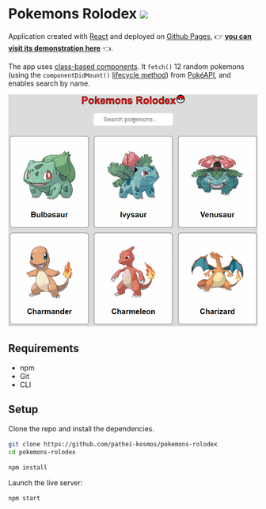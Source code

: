 # Pokemons Rolodex <img src="http://i.imgur.com/wFJgJO8.png" height="36">

Application created with [React](https://reactjs.org/) and deployed on [Github Pages](https://pages.github.com/), :point_right: **[you can visit its demonstration here](https://pathei-kosmos.github.io/pokemons-rolodex/)** :point_left:. 

The app uses [class-based components](https://reactjs.org/docs/react-component.html). It `fetch()` 12 random pokemons (using the `componentDidMount()` [lifecycle method](https://reactjs.org/docs/state-and-lifecycle.html)) from [PokéAPI](https://pokeapi.co/), and enables search by name.

![Demo gif](demo.gif)

## Requirements

* npm 
* Git
* CLI

## Setup

Clone the repo and install the dependencies.

```bash
git clone https://github.com/pathei-kosmos/pokemons-rolodex
cd pokemons-rolodex
```

```bash
npm install
```

Launch the live server:
```bash
npm start
```

